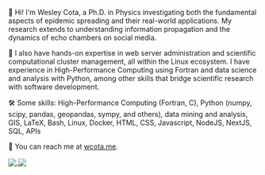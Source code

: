 👋 Hi! I'm Wesley Cota, a Ph.D. in Physics investigating both the fundamental aspects of epidemic spreading and their real-world applications. My research extends to understanding information propagation and the dynamics of echo chambers on social media.

🐧 I also have hands-on expertise in web server administration and scientific computational cluster management, all within the Linux ecosystem. I have experience in High-Performance Computing using Fortran and data science and analysis with Python, among other skills that bridge scientific research with software development.

🛠️ Some skills: High-Performance Computing (Fortran, C), Python (numpy, scipy, pandas, geopandas, sympy, and others), data mining and analysis, GIS, LaTeX, Bash, Linux, Docker, HTML, CSS, Javascript, NodeJS, NextJS, SQL, APIs

🔗 You can reach me at [wcota.me](https://wcota.me).

<a href="https://github.com/wcota">
  <img align="center" src="https://gitstats.wcota.me/api?username=wcota&show_icons=true&hide=contribs&rank_icon=github" />
</a>
<a href="https://github.com/wcota">
  <img align="center" src="https://github-readme-stats-ashy.vercel.app/api/top-langs/?username=wcota&langs_count=6&hide=html,roff,jupyter%20notebook,css&layout=compact" />
</a>